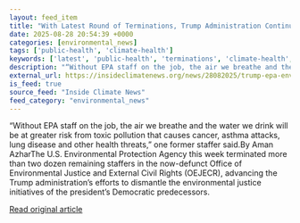 ```yaml
---
layout: feed_item
title: "With Latest Round of Terminations, Trump Administration Continues Dismantling EPA’s Environmental Justice Portfolio"
date: 2025-08-28 20:54:39 +0000
categories: [environmental_news]
tags: ['public-health', 'climate-health']
keywords: ['latest', 'public-health', 'terminations', 'climate-health', 'round']
description: "“Without EPA staff on the job, the air we breathe and the water we drink will be at greater risk from toxic pollution that causes cancer, asthma attacks, lun..."
external_url: https://insideclimatenews.org/news/28082025/trump-epa-environmental-justice-terminations/
is_feed: true
source_feed: "Inside Climate News"
feed_category: "environmental_news"
---
```


“Without EPA staff on the job, the air we breathe and the water we drink will be at greater risk from toxic pollution that causes cancer, asthma attacks, lung disease and other health threats,” one former staffer said.By Aman AzharThe U.S. Environmental Protection Agency this week terminated more than two dozen remaining staffers in the now-defunct Office of Environmental Justice and External Civil Rights (OEJECR), advancing the Trump administration’s efforts to dismantle the environmental justice initiatives of the president’s Democratic predecessors.&nbsp;

[Read original article](https://insideclimatenews.org/news/28082025/trump-epa-environmental-justice-terminations/)
